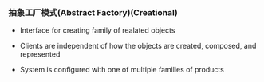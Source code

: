 ### 抽象工厂模式(Abstract Factory)(Creational)

* Interface for creating family of realated objects

* Clients are independent of how the objects are created, composed, and represented

* System is configured with one of multiple families of products
